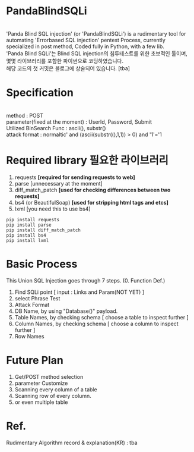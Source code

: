 # PandaBlindSQLi
<br/>'Panda Blind SQL injection' (or 'PandaBlindSQLi') is a rudimentary tool for automating 'Errorbased SQL injection' pentest Process, currently specialized in post method, Coded fully in Python, with a few lib.
<br/>'Panda Blind SQLi'는 Blind SQL injection의 침투테스트를 위한 초보적인 툴이며, 몇몇 라이브러리를 포함한 파이썬으로 코딩하였습니다.
<br/>해당 코드의 첫 커밋은 블로그에 상술되어 있습니다. [tba]

# Specification
<br/>method : POST
<br/>parameter(fixed at the moment) : UserId, Password, Submit
<br/>Utilized BinSearch Func : ascii(), substr()
<br/>attack format : normaltic' and (ascii(substr((),1,1)) > 0) and '1'='1


# Required library 필요한 라이브러리
1. requests                **[required for sending requests to web]**
2. parse                   [unnecessary at the moment]
3. diff_match_patch        **[used for checking differences between two requests]**
4. bs4 (or BeautifulSoap)  **[used for stripping html tags and etcs]**
5. lxml                    [you need this to use bs4]

~~~
pip install requests
pip install parse
pip install diff_match_patch
pip install bs4
pip install lxml
~~~

# Basic Process
This Union SQL Injection goes through 7 steps.
(0. Function Def.)
1. Find SQLi point [ input : Links and Param(NOT YET) ]
2. select Phrase Test 
3. Attack Format 
4. DB Name, by using "Database()" payload.
5. Table Names, by checking schema [ choose a table to inspect further ]
6. Column Names, by checking schema [ choose a column to inspect further ]
7. Row Names 


# Future Plan
1. Get/POST method selection
2. parameter Customize
3. Scanning every column of a table
4. Scanning row of every column.
5. or even multiple table

# Ref.
Rudimentary Algorithm record & explanation(KR) : tba
